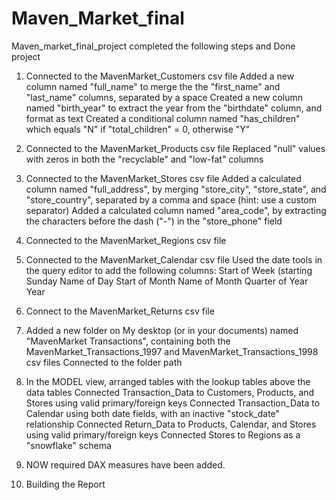 # Maven_Market_final
Maven_market_final_project
completed the following steps and Done project


1) Connected to the MavenMarket_Customers csv file
Added a new column named "full_name" to merge the the "first_name" and "last_name" columns, separated by a space
Created a new column named "birth_year" to extract the year from the "birthdate" column, and format as text
Created a conditional column named "has_children" which equals "N" if "total_children" = 0, otherwise "Y"

2) Connected to the MavenMarket_Products csv file
Replaced "null" values with zeros in both the "recyclable" and "low-fat" columns

3) Connected to the MavenMarket_Stores csv file
Added a calculated column named "full_address", by merging "store_city", "store_state", and "store_country", separated by a comma and space (hint: use a custom separator)
Added a calculated column named "area_code", by extracting the characters before the dash ("-") in the "store_phone" field 
4) Connected to the MavenMarket_Regions csv file
5) Connected to the MavenMarket_Calendar csv file
Used the date tools in the query editor to add the following columns:
Start of Week (starting Sunday
Name of Day
Start of Month
Name of Month
Quarter of Year
Year
6) Connect to the MavenMarket_Returns csv file

7) Added a new folder on My desktop (or in your documents) named "MavenMarket Transactions", containing both the MavenMarket_Transactions_1997 and MavenMarket_Transactions_1998 csv files
Connected to the folder path

8)  In the MODEL view, arranged tables with the lookup tables above the data tables
Connected Transaction_Data to Customers, Products, and Stores using valid primary/foreign keys 
Connected Transaction_Data to Calendar using both date fields, with an inactive "stock_date" relationship
Connected Return_Data to Products, Calendar, and Stores using valid primary/foreign keys
Connected Stores to Regions as a "snowflake" schema

9) NOW required DAX measures have been added.
10) Building the Report 
